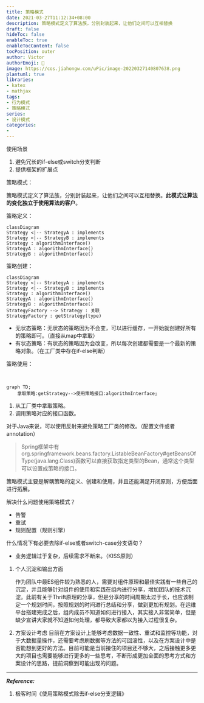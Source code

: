 ```yaml
---
title: 策略模式
date: 2021-03-27T11:12:34+08:00
description: 策略模式定义了算法族，分别封装起来，让他们之间可以互相替换
draft: false
hideToc: false
enableToc: true
enableTocContent: false
tocPosition: outer
author: Victor
authorEmoji: 👻
image: https://cos.jiahongw.com/uPic/image-20220327140807638.png
plantuml: true
libraries:
- katex
- mathjax
tags:
- 行为模式
- 策略模式
series:
- 设计模式
categories:
-
---
```






使用场景

1. 避免冗长的if-else或switch分支判断
2. 提供框架的扩展点



策略模式：

策略模式定义了算法族，分别封装起来，让他们之间可以互相替换。**此模式让算法的变化独立于使用算法的客户**。



策略定义：

```mermaid
classDiagram
Strategy <|-- StrategyA : implements
Strategy <|-- StrategyB : implements
Strategy : algorithmInterface()
StrategyA : algorithmInterface()
StrategyB : algorithmInterface()

```

策略创建：

```mermaid
classDiagram
Strategy <|-- StrategyA : implements
Strategy <|-- StrategyB : implements
Strategy : algorithmInterface()
StrategyA : algorithmInterface()
StrategyB : algorithmInterface()
StrategyFactory --> Strategy : 关联
StrategyFactory : getStrategy(type)
```

- 无状态策略：无状态的策略因为不会变，可以进行缓存，一开始就创建好所有的策略即可。（直接从map中拿取）
- 有状态策略：有状态的策略因为会改变，所以每次创建都需要是一个最新的策略对象。（在工厂类中存在if-else判断）



策略使用：

​	

```mermaid
graph TD;
    拿取策略:getStrategy-->使用策略接口:algorithmInterface;
```

1. 从工厂类中拿取策略。
2. 调用策略对应的接口函数。



对于Java来说，可以使用反射来避免策略工厂类的修改。（配置文件或者annotation）

> Spring框架中有org.springframework.beans.factory.ListableBeanFactory#getBeansOfType(java.lang.Class<T>)函数可以直接获取指定类型的Bean，通常这个类型可以设置成策略的接口。



策略模式主要是解耦策略的定义、创建和使用，并且还能满足开闭原则，方便后面进行拓展。



解决什么问题使用策略模式？

- 告警
- 重试
- 规则配置（规则引擎）



什么情况下有必要去除if-else或者switch-case分支语句？

- 业务逻辑过于复杂，后续需求不断来。（KISS原则）





1. 个人沉淀和输出方面

   作为团队中最ES组件较为熟悉的人，需要对组件原理和最佳实践有一些自己的沉淀，并且能够针对组件的使用和实践在组内进行分享，增加团队的技术沉淀。此前有关于Thrift原理的分享，但是分享的时间周期太过于长，也应该制定一个规划时间，按照规划的时间进行总结和分享，做到更加有规划。在运维平台搭建完成之后，组内成员不知道如何进行接入，其实接入非常简单，但是缺少宣讲大家就不知道如何处理，都导致大家都以为接入过程很复杂。

2. 方案设计考虑
   目前在方案设计上能够考虑数据一致性、重试和监控等功能，对于大数据量操作，还需要考虑刷数据等方法的可回滚性，以及在方案设计中是否能想到更好的方法。目前可能是当前接住的项目还不够大，之后接触更多更大的项目也需要能够进行更多的一些思考，不断形成更加全面的思考方式和方案设计的思路，提前洞察到可能出现的问题。

---

***Reference:***

1. 极客时间《使用策略模式除去if-else分支逻辑》
